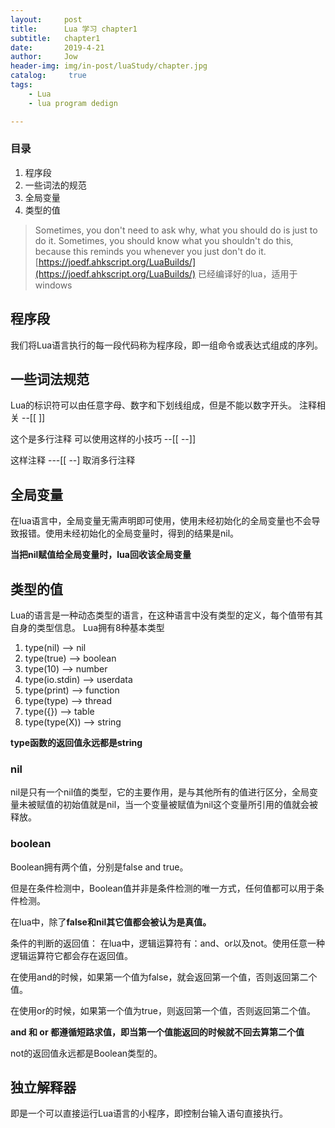 ```yaml
---
layout:     post
title:      Lua 学习 chapter1
subtitle:   chapter1
date:       2019-4-21
author:     Jow
header-img: img/in-post/luaStudy/chapter.jpg
catalog: 	 true 
tags:
    - Lua
    - lua program dedign

---
```


### 目录
1. 程序段
2. 一些词法的规范
3. 全局变量
4. 类型的值

> Sometimes, you don't need to ask why, what you should do is just to do it.
> Sometimes, you should know what you shouldn't do this, because this reminds you whenever you just don't do it.
>[https://joedf.ahkscript.org/LuaBuilds/](https://joedf.ahkscript.org/LuaBuilds/) 已经编译好的lua，适用于windows

## 程序段
我们将Lua语言执行的每一段代码称为程序段，即一组命令或表达式组成的序列。
## 一些词法规范
Lua的标识符可以由任意字母、数字和下划线组成，但是不能以数字开头。
注释相关
--[[
]]

这个是多行注释
可以使用这样的小技巧
--[[
--]]

这样注释
---[[
--]
取消多行注释
## 全局变量
在lua语言中，全局变量无需声明即可使用，使用未经初始化的全局变量也不会导致报错。使用未经初始化的全局变量时，得到的结果是nil。

**当把nil赋值给全局变量时，lua回收该全局变量**
## 类型的值
Lua的语言是一种动态类型的语言，在这种语言中没有类型的定义，每个值带有其自身的类型信息。
Lua拥有8种基本类型
1. type(nil) --> nil
2. type(true) --> boolean
3. type(10)  --> number
4. type(io.stdin) --> userdata
5. type(print) --> function
6. type(type) --> thread
7. type({}) --> table
8. type(type(X)) --> string

**type函数的返回值永远都是string**
### nil
nil是只有一个nil值的类型，它的主要作用，是与其他所有的值进行区分，全局变量未被赋值的初始值就是nil，当一个变量被赋值为nil这个变量所引用的值就会被释放。
### boolean
Boolean拥有两个值，分别是false and true。

但是在条件检测中，Boolean值并非是条件检测的唯一方式，任何值都可以用于条件检测。

在lua中，除了**false和nil其它值都会被认为是真值。**

条件的判断的返回值：
在lua中，逻辑运算符有：and、or以及not。使用任意一种逻辑运算符它都会存在返回值。

在使用and的时候，如果第一个值为false，就会返回第一个值，否则返回第二个值。

在使用or的时候，如果第一个值为true，则返回第一个值，否则返回第二个值。

**and 和 or 都遵循短路求值，即当第一个值能返回的时候就不回去算第二个值**

not的返回值永远都是Boolean类型的。
## 独立解释器 ##
即是一个可以直接运行Lua语言的小程序，即控制台输入语句直接执行。